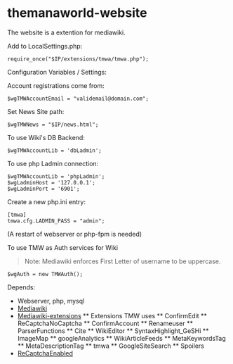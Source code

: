 themanaworld-website
====================

The website is a extention for mediawiki.

Add to LocalSettings.php:
```
require_once("$IP/extensions/tmwa/tmwa.php");
```

Configuration Variables / Settings:

Account registrations come from:
```
$wgTMWAccountEmail = "validemail@domain.com";
```

Set News Site path:
```
$wgTMWNews = "$IP/news.html";
```

To use Wiki's DB Backend:
```
$wgTMWAccountLib = 'dbLadmin';
```

To use php Ladmin connection:
```
$wgTMWAccountLib = 'phpLadmin';
$wgLadminHost = '127.0.0.1';
$wgLadminPort = '6901';
```

Create a new php.ini entry:
```
[tmwa]
tmwa.cfg.LADMIN_PASS = "admin";
```

(A restart of webserver or php-fpm is needed)

To use TMW as Auth services for Wiki
> Note: Mediawiki enforces First Letter of username to be uppercase.
```
$wgAuth = new TMWAuth();
```

Depends:
* Webserver, php, mysql
* [Mediawiki](https://github.com/wikimedia/mediawiki.git)
* [Mediawiki-extensions](https://github.com/wikimedia/mediawiki-extensions.git)
** Extensions TMW uses
** ConfirmEdit
** ReCaptchaNoCaptcha
** ConfirmAccount
** Renameuser
** ParserFunctions
** Cite
** WikiEditor
** SyntaxHighlight_GeSHi
** ImageMap
** googleAnalytics
** WikiArticleFeeds
** MetaKeywordsTag
** MetaDescriptionTag
** tmwa
** GoogleSiteSearch
** Spoilers
* [ReCaptchaEnabled](https://www.google.com/recaptcha/intro/index.html)
